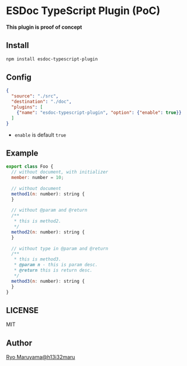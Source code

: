 # ESDoc TypeScript Plugin (PoC)
**This plugin is proof of concept**

## Install
```bash
npm install esdoc-typescript-plugin
```

## Config
```json
{
  "source": "./src",
  "destination": "./doc",
  "plugins": [
    {"name": "esdoc-typescript-plugin", "option": {"enable": true}}
  ]
}
```

- `enable` is default `true`

## Example
```js
export class Foo {
  // without document, with initializer
  member: number = 10;
  
  // without document
  method1(n: number): string {
  }
  
  // without @param and @return
  /**
   * this is method2.
   */
  method2(n: number): string {
  }
  
  // without type in @param and @return
  /**
   * this is method3.
   * @param n - this is param desc.
   * @return this is return desc. 
   */
  method3(n: number): string {
  }
}
```

## LICENSE
MIT

## Author
[Ryo Maruyama@h13i32maru](https://github.com/h13i32maru)
